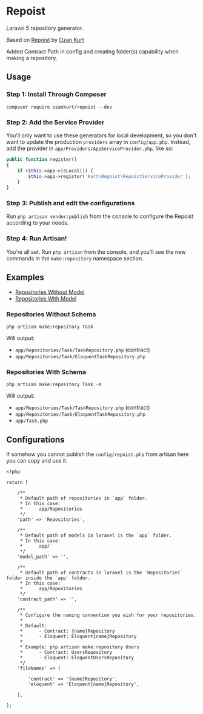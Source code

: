# Repoist

Laravel 5 repository generator.

Based on [Repoist](https://github.com/OzanKurt/Repoist) by [Ozan Kurt](https://github.com/OzanKurt)

Added Contract Path in config and creating folder(s) capability when making a repository.


## Usage

### Step 1: Install Through Composer

```
composer require ozankurt/repoist --dev
```

### Step 2: Add the Service Provider

You'll only want to use these generators for local development, so you don't want to update the production  `providers` array in `config/app.php`. Instead, add the provider in `app/Providers/AppServiceProvider.php`, like so:

```php
public function register()
{
	if ($this->app->isLocal()) {
		$this->app->register('Kurt\Repoist\RepoistServiceProvider');
	}
}
```

### Step 3: Publish and edit the configurations

Run `php artisan vendor:publish` from the console to configure the Repoist according to your needs. 

### Step 4: Run Artisan!

You're all set. Run `php artisan` from the console, and you'll see the new commands in the `make:repository` namespace section.

## Examples

- [Repositories Without Model](#repositories-without-schema)
- [Repositories With Model](#repositories-with-schema)

### Repositories Without Schema

```
php artisan make:repository Task
```

Will output:

- `app/Repositories/Task/TaskRepository.php` (contract)
- `app/Repositories/Task/EloquentTaskRepository.php`

### Repositories With Schema

```
php artisan make:repository Task -m
```

Will output:

- `app/Repositories/Task/TaskRepository.php` (contract)
- `app/Repositories/Task/EloquentTaskRepository.php`
- `app/Task.php`

## Configurations

If somehow you cannot publish the `config/repoist.php` from artisan here you can copy and use it.

```
<?php

return [

	/**
	 * Default path of repositories in `app` folder.
	 * In this case:
	 * 		app/Repositories
	 */
	'path' => 'Repositories',

	/**
	 * Default path of models in laravel is the `app` folder.
	 * In this case:
	 * 		app/
	 */
	'model_path' => '',

	/**
	 * Default path of contracts in laravel is the `Repositories` folder inside the `app` folder.
	 * In this case:
	 * 		app/Repositories
	 */
	'contract_path' => '',

	/**
	 * Configure the naming convention you wish for your repositories.
	 *
	 * Default:
	 * 		- Contract: {name}Repository
	 * 		- Eloquent: Eloquent{name}Repository
	 *
	 * Example: php artisan make:repository Users 
	 * 		- Contract: UsersRepository
	 * 		- Eloquent: EloquentUsersRepository
	 */
	'fileNames' => [

		'contract' => '{name}Repository',
		'eloquent' => 'Eloquent{name}Repository',
		
	],

];
```
